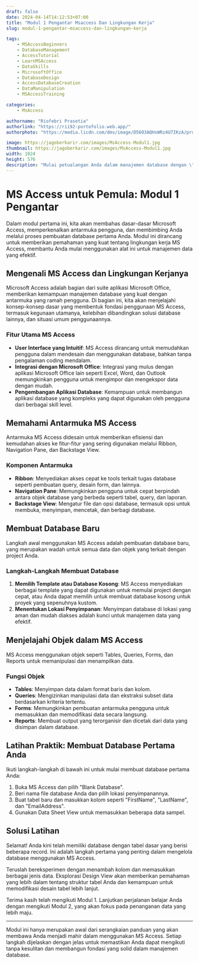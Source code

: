 ```yaml
---
draft: false
date: 2024-04-14T14:12:53+07:00
title: "Modul 1 Pengantar Msaccess Dan Lingkungan Kerja"
slug: modul-1-pengantar-msaccess-dan-lingkungan-kerja

tags:
    - MSAccessBeginners
    - DatabaseManagement
    - AccessTutorial
    - LearnMSAccess
    - DataSkills
    - MicrosoftOffice
    - DatabaseDesign
    - AccessDatabaseCreation
    - DataManipulation
    - MSAccessTraining

categories:
    - MsAccess

authorname: "Riofebri Prasetia"
authorlink: "https://rii92-portofolio.web.app/"
authorphoto: "https://media.licdn.com/dms/image/D5603AQHsWRz4U7IKzA/profile-displayphoto-shrink_200_200/0/1690182368248?e=1718841600&v=beta&t=UrTxqBd5G0GRg7UsKkoxTP99WK_An-NJpp4Nu2RXlO8"

image: https://jagoberkarir.com/images/MsAccess-Modul1.jpg
thumbnail: https://jagoberkarir.com/images/MsAccess-Modul1.jpg
width: 1024
height: 576
description: "Mulai petualangan Anda dalam manajemen database dengan \"MS Access untuk Pemula: Modul 1 Pengantar.\" Artikel ini memberikan panduan menyeluruh untuk memahami dasar-dasar Microsoft Access. Dari menjelajahi antarmuka intuitif, menciptakan database pertama Anda, hingga mempelajari cara berinteraksi dengan berbagai objek database seperti tabel, query, formulir, dan laporan. Modul ini ideal bagi pemula yang ingin menguasai prinsip dasar MS Access dan membangun dasar yang kuat untuk pengelolaan data yang lebih maju."
---
```


# MS Access untuk Pemula: Modul 1 Pengantar

Dalam modul pertama ini, kita akan membahas dasar-dasar Microsoft Access, memperkenalkan antarmuka pengguna, dan membimbing Anda melalui proses pembuatan database pertama Anda. Modul ini dirancang untuk memberikan pemahaman yang kuat tentang lingkungan kerja MS Access, membantu Anda mulai menggunakan alat ini untuk manajemen data yang efektif.

## Mengenali MS Access dan Lingkungan Kerjanya

Microsoft Access adalah bagian dari suite aplikasi Microsoft Office, memberikan kemampuan manajemen database yang kuat dengan antarmuka yang ramah pengguna. Di bagian ini, kita akan menjelajahi konsep-konsep dasar yang membentuk fondasi penggunaan MS Access, termasuk kegunaan utamanya, kelebihan dibandingkan solusi database lainnya, dan situasi umum penggunaannya.

### Fitur Utama MS Access

- **User Interface yang Intuitif**: MS Access dirancang untuk memudahkan pengguna dalam mendesain dan menggunakan database, bahkan tanpa pengalaman coding mendalam.
- **Integrasi dengan Microsoft Office**: Integrasi yang mulus dengan aplikasi Microsoft Office lain seperti Excel, Word, dan Outlook memungkinkan pengguna untuk mengimpor dan mengekspor data dengan mudah.
- **Pengembangan Aplikasi Database**: Kemampuan untuk membangun aplikasi database yang kompleks yang dapat digunakan oleh pengguna dari berbagai skill level.

## Memahami Antarmuka MS Access

Antarmuka MS Access didesain untuk memberikan efisiensi dan kemudahan akses ke fitur-fitur yang sering digunakan melalui Ribbon, Navigation Pane, dan Backstage View.

### Komponen Antarmuka

- **Ribbon**: Menyediakan akses cepat ke tools terkait tugas database seperti pembuatan query, desain form, dan lainnya.
- **Navigation Pane**: Memungkinkan pengguna untuk cepat berpindah antara objek database yang berbeda seperti tabel, query, dan laporan.
- **Backstage View**: Mengatur file dan opsi database, termasuk opsi untuk membuka, menyimpan, mencetak, dan berbagi database.

## Membuat Database Baru

Langkah awal menggunakan MS Access adalah pembuatan database baru, yang merupakan wadah untuk semua data dan objek yang terkait dengan project Anda.

### Langkah-Langkah Membuat Database

1. **Memilih Template atau Database Kosong**: MS Access menyediakan berbagai template yang dapat digunakan untuk memulai project dengan cepat, atau Anda dapat memilih untuk membuat database kosong untuk proyek yang sepenuhnya kustom.
2. **Menentukan Lokasi Penyimpanan**: Menyimpan database di lokasi yang aman dan mudah diakses adalah kunci untuk manajemen data yang efektif.

## Menjelajahi Objek dalam MS Access

MS Access menggunakan objek seperti Tables, Queries, Forms, dan Reports untuk memanipulasi dan menampilkan data.

### Fungsi Objek

- **Tables**: Menyimpan data dalam format baris dan kolom.
- **Queries**: Mengizinkan manipulasi data dan ekstraksi subset data berdasarkan kriteria tertentu.
- **Forms**: Memungkinkan pembuatan antarmuka pengguna untuk memasukkan dan memodifikasi data secara langsung.
- **Reports**: Membuat output yang terorganisir dan dicetak dari data yang disimpan dalam database.

## Latihan Praktik: Membuat Database Pertama Anda

Ikuti langkah-langkah di bawah ini untuk mulai membuat database pertama Anda:

1. Buka MS Access dan pilih "Blank Database".
2. Beri nama file database Anda dan pilih lokasi penyimpanannya.
3. Buat tabel baru dan masukkan kolom seperti "FirstName", "LastName", dan "EmailAddress".
4. Gunakan Data Sheet View untuk memasukkan beberapa data sampel.

## Solusi Latihan

Selamat! Anda kini telah memiliki database dengan tabel dasar yang berisi beberapa record. Ini adalah langkah pertama yang penting dalam mengelola database menggunakan MS Access.

Teruslah bereksperimen dengan menambah kolom dan memasukkan berbagai jenis data. Eksplorasi Design View akan memberikan pemahaman yang lebih dalam tentang struktur tabel Anda dan kemampuan untuk memodifikasi desain tabel lebih lanjut.

Terima kasih telah mengikuti Modul 1. Lanjutkan perjalanan belajar Anda dengan mengikuti Modul 2, yang akan fokus pada penanganan data yang lebih maju.

---

Modul ini hanya merupakan awal dari serangkaian panduan yang akan membawa Anda menjadi mahir dalam menggunakan MS Access. Setiap langkah dijelaskan dengan jelas untuk memastikan Anda dapat mengikuti tanpa kesulitan dan membangun fondasi yang solid dalam manajemen database.